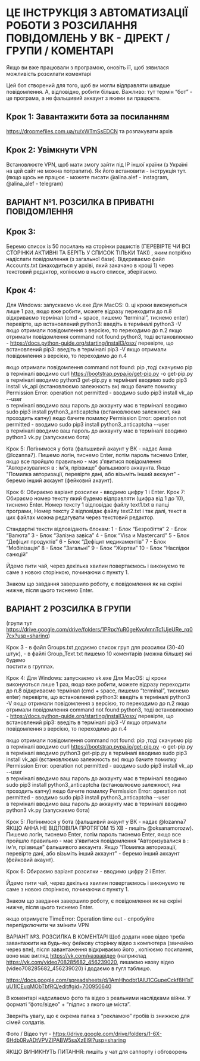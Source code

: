 # ЦЕ ІНСТРУКЦІЯ З АВТОМАТИЗАЦІЇ РОБОТИ З РОЗСИЛАННЯ ПОВІДОМЛЕНЬ У ВК - ДІРЕКТ / ГРУПИ / КОМЕНТАРІ
Якщо ви вже працювали з програмою, оновіть її, щоб зявилася можливість розсилати коментарі

Цей бот створений для того, щоб ви могли відправляти швидше повідомлення. А, відповідно, робити більше. 
Важливо: тут термін “бот” - це програма, а не фальшивий аккаунт з якими ви працюєте. 

## Крок 1: Завантажити бота за посиланням 
https://dropmefiles.com.ua/ru/xWTmSsEDCN 
та розпакувати архів

## Крок 2: Увімкнути VPN

Встановлюєте VPN, щоб мати змогу зайти під IP іншої країни (з Україні на цей сайт не можна потрапити). Як його встановити - інструкція тут. (якщо щось не працює - можете писати @alina.alef - instagram,  @alina_alef - telegram)


## ВАРІАНТ №1. РОЗСИЛКА В ПРИВАТНІ ПОВІДОМЛЕННЯ


## Крок 3: 
Беремо список із 50 посилань на сторінки рашистів (ПЕРЕВІРТЕ ЧИ ВСІ СТОРІНКИ АКТИВНІ ТА БЕРІТЬ У СПИСОК ТІЛЬКИ ТАКІ) , яким потрібно надіслати повідомлення (з загальної бази). Відкриваємо файл Accounts.txt (знаходиться у архіві, який закачано в кроці 1) через текстовий редактор, копіюємо в нього список, зберігаємо.


## Крок 4: 
Для Windows: запускаємо vk.exe
Для MacOS:
      0.   ці кроки виконуються лише 1 раз, якщо вже робити, можете відразу переходити        до п.8
відкриваємо термінал (cmd + space, пишемо “terminal”, тиснемо enter)
перевірте, що встановлений python3: введіть в терміналі python3 -V
якщо отримали повідомлення з версією, то переходимо до п.2
якщо отримали повідомлення  command not found:python3, тоді встановлюємо - https://docs.python-guide.org/starting/install3/osx/ 
перевірте, що встановлений pip3: введіть в терміналі pip3 -V
якщо отримали повідомлення з версією, то переходимо до п.4

якщо отримали повідомлення command not found: pip ,тоді скачуємо pip в терміналі вводимо 
curl https://bootstrap.pypa.io/get-pip.py -o get-pip.py
в терміналі вводимо
python3 get-pip.py
в терміналі вводимо sudo pip3 install vk_api (встановлюємо залежность вк)
якщо бачите помилку Permission Error: operation not permitted - вводимо sudo pip3 install vk_ap --user    
в терміналі вводимо ваш пароль до аккаунту мас
в терміналі вводимо sudo pip3 install python3_anticaptcha  (встановлюємо залежност, яка проходить капчу)
якщо бачите помилку Permission Error: operation not permitted - вводимо sudo pip3 install python3_anticaptcha --user    
в терміналі вводимо ваш пароль до аккаунту мас
в терміналі вводимо python3 vk.py (запускаємо бота)


 

Крок 5: Логінимося у бота (фальшивий акаунт у ВК - надає Анна @lozanna7). Пишемо логін, тиснемо Enter, потім пароль  тиснемо Enter, якщо все пройшло правильно - має з'явитися повідомлення "Авторизувалися в : ім'я, прізвище” фальшивого аккаунта. 
Якщо "Помилка авторизації, перевірте дані, або візьміть інший аккаунт" - беремо інший аккаунт (фейковий акаунт).



Крок 6: Обираємо варіант розсилки - вводимо цифру 1 і Enter.
Крок 7: Обираємо номер тексту який будемо відправляти (цифра від 1 до 10),  тиснемо Enter. 
Номер тексту 1  відповідає файлу text1.txt в папці програми, Номер тексту 2  відповідає файлу text2.txt і так далі, текст в цих файлах можна редагувати через текстовий редактор. 

Стандартні тексти відповідають блокам:
1 - Блок “Безробіття”
2 - Блок “Валюта”
3 - Блок “Залізна завіса”
4 - Блок “Visa и Mastercard”
5 - Блок “Дефіцит продуктів”
6 - Блок “Дефіцит медикаментів”
7 - Блок “Мобілізація”
8 - Блок “Загальні”
9 - Блок “Жертви”
10 - Блок “Наслідки санкцій”

Йдемо пити чай, через декілька хвилин повертаємось і виконуємо те саме з новою сторінкою, починаючи с пункту 1.  

Знаком що завдання завершило роботу, є повідомлення як на скріні нижче, після цього тиснемо Enter. 


## ВАРІАНТ 2 РОЗСИЛКА В ГРУПИ 
(групи тут https://drive.google.com/drive/folders/1PRpcYuR0geKvcAmnTc1UjeURe_rq07cx?usp=sharing)

Крок 3  - в файл Groups.txt додаємо список груп для розсилки (30-40 штук), 
      - в файлі Group_Text.txt пишемо 10 коментарів (можна більше) які будемо  
              постити в группах.

Крок 4: 
Для Windows: запускаємо vk.exe
Для MacOS: 
  ці кроки виконуються лише 1 раз, якщо вже робити, можете відразу переходити        до п.8
відкриваємо термінал (cmd + space, пишемо “terminal”, тиснемо enter)
перевірте, що встановлений python3: введіть в терміналі python3 -V
якщо отримали повідомлення з версією, то переходимо до п.2
якщо отримали повідомлення  command not found:python3, тоді встановлюємо - https://docs.python-guide.org/starting/install3/osx/ 
перевірте, що встановлений pip3: введіть в терміналі pip3 -V
якщо отримали повідомлення з версією, то переходимо до п.4

якщо отримали повідомлення command not found: pip ,тоді скачуємо pip в терміналі вводимо 
curl https://bootstrap.pypa.io/get-pip.py -o get-pip.py
в терміналі вводимо
python3 get-pip.py
в терміналі вводимо sudo pip3 install vk_api (встановлюємо залежность вк)
якщо бачите помилку Permission Error: operation not permitted - вводимо sudo pip3 install vk_ap --user    
в терміналі вводимо ваш пароль до аккаунту мас
в терміналі вводимо sudo pip3 install python3_anticaptcha  (встановлюємо залежност, яка проходить капчу)
якщо бачите помилку Permission Error: operation not permitted - вводимо sudo pip3 install python3_anticaptcha --user    
в терміналі вводимо ваш пароль до аккаунту мас
в терміналі вводимо python3 vk.py (запускаємо бота)



Крок 5: Логінимося у бота (фальшивий акаунт у ВК - надає @lozanna7 ЯКЩО АННА НЕ ВІДПОВІЛА ПРОТЯГОМ 15 ХВ - пишіть @oksanamorozw). Пишемо логін, тиснемо Enter, потім пароль  тиснемо Enter, якщо все пройшло правильно - має з'явитися повідомлення "Авторизувалися в : ім'я, прізвище” фальшивого аккаунта. 
Якщо "Помилка авторизації, перевірте дані, або візьміть інший аккаунт" - беремо інший аккаунт (фейковий акаунт).




Крок 6: Обираємо варіант розсилки - вводимо цифру 2 і Enter.

Йдемо пити чай, через декілька хвилин повертаємось і виконуємо те саме з новою сторінкою, починаючи с пункту 1.  

Знаком що завдання завершило роботу, є повідомлення як на скріні нижче, після цього тиснемо Enter. 


якщо отримуєте TimeError: Operation time out - спробуйте перепідключити чи змінити VPN


ВАРІАНТ №3. РОЗСИЛКА В КОМЕНТАРІ
Щоб додати  нове відео треба завантажити на будь-яку фейкову сторінку відео з компютера (звичайно через впн), після завантаження відкриваємо його , копіюємо посилання, воно має вигляд https://vk.com/назвавідео (наприклад https://vk.com/video708285682_456239020, лишаємо назву відео (video708285682_456239020) і додаємо в гугл таблицю.

https://docs.google.com/spreadsheets/d/1AmHhodbt1AlU1CGupeCckf8H1sTuU1ICEuqMObTbfRQ/edit#gid=700950640

В коментарі надсилаємо фото та відео з реальними наслідками війни. У форматі “фото/відео” + “підпис з якого це міста”. 

Зверніть увагу, що є окрема папка з “рекламою” гробів із знижкою для сімей солдатів. 

Фото / Відео тут - https://drive.google.com/drive/folders/1-6X-6Hdb0RvADtVPVZIPABW5saXzEI9l?usp=sharing 



ЯКЩО ВИНИКНУТЬ ПИТАННЯ: пишіть у чат для саппорту і обговорень 

